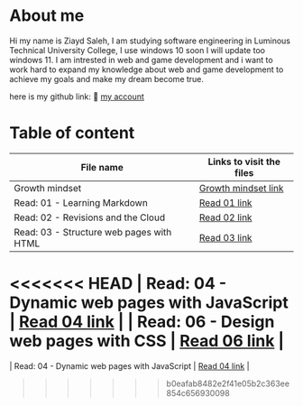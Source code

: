 # About me 

Hi my name is Ziayd Saleh, I am studying software engineering in Luminous Technical University College, I use windows 10 soon I will update too windows 11. I am intrested in web and game development and i want to work hard to expand my knowledge about web and game development to achieve my goals and make my dream become true.

here is my github link: 💙
[my account](https://github.com/Ziyadhs?tab=repositories)
# Table of content

| File name | Links to visit the files |
| --- | ----------- |
| Growth mindset | [Growth mindset link](https://ziyadhs.github.io/Read-Notes/growth%20mindset) |
| Read: 01 - Learning Markdown | [Read 01 link](https://ziyadhs.github.io/Read-Notes/Read:%2001%20-%20Learning%20Markdown) |
| Read: 02 - Revisions and the Cloud | [Read 02 link](https://ziyadhs.github.io/Read-Notes/Read:%2002%20-%20Revisions%20and%20the%20Cloud) |
| Read: 03 - Structure web pages with HTML | [Read 03 link](https://ziyadhs.github.io/Read-Notes/Read03) |
<<<<<<< HEAD
|  Read: 04 - Dynamic web pages with JavaScript | [Read 04 link](https://ziyadhs.github.io/Read-Notes/Read04) |
|  Read: 06 - Design web pages with CSS | [Read 06 link](https://ziyadhs.github.io/Read-Notes/Read06) |
=======
|  Read: 04 - Dynamic web pages with JavaScript | [Read 04 link](https://ziyadhs.github.io/Read-Notes/Read04) |
>>>>>>> b0eafab8482e2f41e05b2c363ee854c656930098
